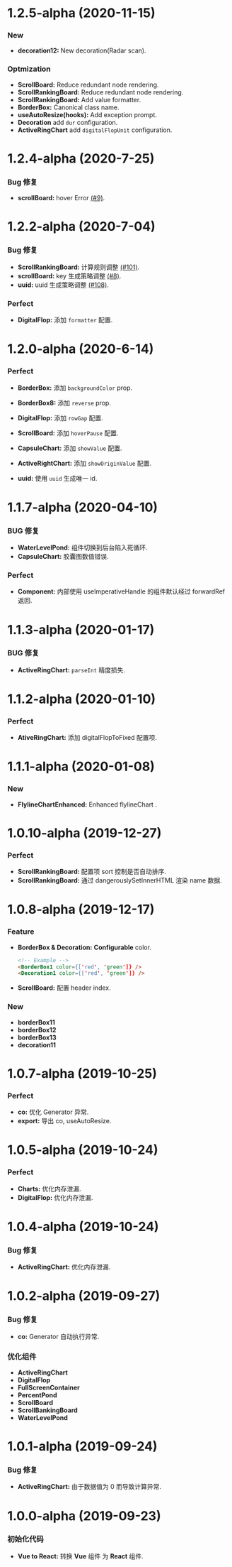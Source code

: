 # 1.2.5-alpha (2020-11-15)

### New

- **decoration12:** New decoration(Radar scan).

### Optmization

- **ScrollBoard:** Reduce redundant node rendering.
- **ScrollRankingBoard:** Reduce redundant node rendering.
- **ScrollRankingBoard:** Add value formatter.
- **BorderBox:** Canonical class name.
- **useAutoResize(hooks):** Add exception prompt.
- **Decoration** add `dur` configuration.
- **ActiveRingChart** add `digitalFlopUnit` configuration.

# 1.2.4-alpha (2020-7-25)

### Bug 修复

- **scrollBoard:** hover Error [(#9)](https://github.com/DataV-Team/DataV-React/issues/9).

# 1.2.2-alpha (2020-7-04)

### Bug 修复

- **ScrollRankingBoard:** 计算规则调整 [(#101)](https://github.com/DataV-Team/DataV/pull/101).
- **scrollBoard:** key 生成策略调整 [(#8)](https://github.com/DataV-Team/DataV-React/issues/8).
- **uuid:** uuid 生成策略调整 [(#108)](https://github.com/DataV-Team/DataV/issues/108).

### Perfect

- **DigitalFlop:** 添加 `formatter` 配置.

# 1.2.0-alpha (2020-6-14)

### Perfect

- **BorderBox:** 添加 `backgroundColor` prop.
- **BorderBox8:** 添加 `reverse` prop.
- **DigitalFlop:** 添加 `rowGap` 配置.
- **ScrollBoard:** 添加 `hoverPause` 配置.
- **CapsuleChart:** 添加 `showValue` 配置.
- **ActiveRightChart:** 添加 `showOriginValue` 配置.

- **uuid:** 使用 `uuid` 生成唯一 id.

# 1.1.7-alpha (2020-04-10)

### BUG 修复

- **WaterLevelPond:** 组件切换到后台陷入死循环.
- **CapsuleChart:** 胶囊图数值错误.

### Perfect

- **Component:** 内部使用 useImperativeHandle 的组件默认经过 forwardRef 返回.

# 1.1.3-alpha (2020-01-17)

### BUG 修复

- **ActiveRingChart:** `parseInt` 精度损失.

# 1.1.2-alpha (2020-01-10)

### Perfect

- **AtiveRingChart:** 添加 digitalFlopToFixed 配置项.

# 1.1.1-alpha (2020-01-08)

### New

- **FlylineChartEnhanced:** Enhanced flylineChart .

# 1.0.10-alpha (2019-12-27)

### Perfect

- **ScrollRankingBoard:** 配置项 sort 控制是否自动排序.
- **ScrollRankingBoard:** 通过 dangerouslySetInnerHTML 渲染 name 数据.

# 1.0.8-alpha (2019-12-17)

### Feature

- **BorderBox & Decoration:** **Configurable** color.

  ```html
  <!-- Example -->
  <BorderBox1 color={['red', 'green']} />
  <Decoration1 color={['red', 'green']} />
  ```

- **ScrollBoard:** 配置 header index.

### New

- **borderBox11**
- **borderBox12**
- **borderBox13**
- **decoration11**

# 1.0.7-alpha (2019-10-25)

### Perfect

- **co:** 优化 Generator 异常.
- **export:** 导出 co, useAutoResize.

# 1.0.5-alpha (2019-10-24)

### Perfect

- **Charts:** 优化内存泄漏.
- **DigitalFlop:** 优化内存泄漏.

# 1.0.4-alpha (2019-10-24)

### Bug 修复

- **ActiveRingChart:** 优化内存泄漏.

# 1.0.2-alpha (2019-09-27)

### Bug 修复

- **co:** Generator 自动执行异常.

### 优化组件

- **ActiveRingChart**
- **DigitalFlop**
- **FullScreenContainer**
- **PercentPond**
- **ScrollBoard**
- **ScrollBankingBoard**
- **WaterLevelPond**

# 1.0.1-alpha (2019-09-24)

### Bug 修复

- **ActiveRingChart:** 由于数据值为 0 而导致计算异常.

# 1.0.0-alpha (2019-09-23)

### 初始化代码

- **Vue to React:** 转换 **Vue** 组件 为 **React** 组件.
